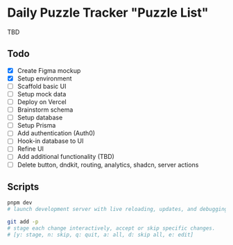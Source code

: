 # Daily Puzzle Tracker "Puzzle List"

TBD

## Todo

-   [x] Create Figma mockup
-   [x] Setup environment
-   [ ] Scaffold basic UI
-   [ ] Setup mock data
-   [ ] Deploy on Vercel
-   [ ] Brainstorm schema
-   [ ] Setup database
-   [ ] Setup Prisma
-   [ ] Add authentication (Auth0)
-   [ ] Hook-in database to UI
-   [ ] Refine UI
-   [ ] Add additional functionality (TBD)
-   [ ] Delete button, dndkit, routing, analytics, shadcn, server actions

## Scripts

```bash
pnpm dev
# launch development server with live reloading, updates, and debugging.

git add -p
# stage each change interactively, accept or skip specific changes.
# [y: stage, n: skip, q: quit, a: all, d: skip all, e: edit]
```

